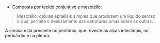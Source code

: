 * Composta por tecido conjuntivo e mesotélio; 

> Mesotélio: células epiteliais simples que produzem um líquido seroso o qual permite o deslizamento das estruturas umas sobre as outras. 

A serosa está presente no peritônio, que reveste as alças intestinais, no pericárdio e na pleura. 
